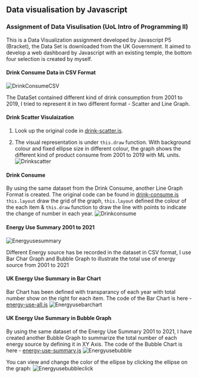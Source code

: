 ## Data visualisation by Javascript

### Assignment of Data Visulisation (UoL Intro of Programming II)

This is a Data Visualization assignment developed by Javascript P5 (Bracket), the Data Set is downloaded from the UK Government. It aimed to develop a web dashboard by Javascript with an existing temple, the bottom four selection is created by myself.

#### Drink Consume Data in CSV Format
![DrinkConsumeCSV](https://github.com/plarchi/Data_Javascript/issues/9#issue-1851787338)

The DataSet contained different kind of drink consumption from 2001 to 2019, I tried to represent it in two different format - Scatter and Line Graph.

#### Drink Scatter Visulaization

1. Look up the original code in [drink-scatter.js](https://github.com/plarchi/Data_Javascript/blob/main/drink-scatter.js).

2. The visual representation is under `this.draw` function. With background colour and fixed ellipse size in different colour, the graph shows the different kind of product consume from 2001 to 2019 with ML units.
![Drinkscatter](https://user-images.githubusercontent.com/97387572/252401602-5fac5ecf-6a52-450a-8f60-2d86e94cc5b5.JPG)

#### Drink Consume

By using the same dataset from the Drink Consume, another Line Graph Format is created. The original code can be found in [drink-consume.js](https://github.com/plarchi/Data_Javascript/blob/main/drink-consume.js)
`this.layout` draw the grid of the graph, `this.layout` defined the colour of the each item & `this.draw` function to draw the line with points to indicate the change of number in each year.
![Drinkconsume](https://user-images.githubusercontent.com/97387572/252401185-ec9ad84c-e79c-4139-b9e0-928c2d8a57ac.JPG)

#### Energy Use Summary 2001 to 2021

![Energyusesummary](https://user-images.githubusercontent.com/97387572/252401811-0d0f7c9f-291f-4bc5-a391-f85ae1f4d3f9.jpg)

Different Energy source has be recorded in the dataset in CSV format, I use Bar Char Graph and Bubble Graph to illustrate the total use of energy source from 2001 to 2021

#### UK Energy Use Summary in Bar Chart
Bar Chart has been defined with transparancy of each year with total number show on the right for each item. The code of the Bar Chart is here - [energy-use-all.js](https://github.com/plarchi/Data_Javascript/blob/main/enery-use-all.js)
![Energyusebarchart](https://user-images.githubusercontent.com/97387572/252401955-beb17d05-4b86-4dbd-8672-6126bd5da7c0.JPG)

#### UK Energy Use Summary in Bubble Graph
By using the same dataset of the Energy Use Summary 2001 to 2021, I have created another Bubble Graph to summarize the total number of each energy source by defining it in XY Axis.
The code of the Bubble Chart is here -  [energy-use-summary.js](https://github.com/plarchi/Data_Javascript/blob/main/enery-use-all.js)
![Energyusebubble](https://user-images.githubusercontent.com/97387572/252402043-f2392386-01ae-4915-9b37-54cf907f1327.JPG)

You can view and change the color of the ellipse by clicking the ellipse on the graph:
![Energyusebubbleclick](https://user-images.githubusercontent.com/97387572/252402229-068b6cf8-f073-443b-b02e-d701d413c620.JPG)
